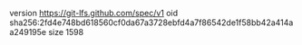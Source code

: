 version https://git-lfs.github.com/spec/v1
oid sha256:2fd4e748bd618560cf0da67a3728ebfd4a7f86542de1f58bb42a414aa249195e
size 1598
